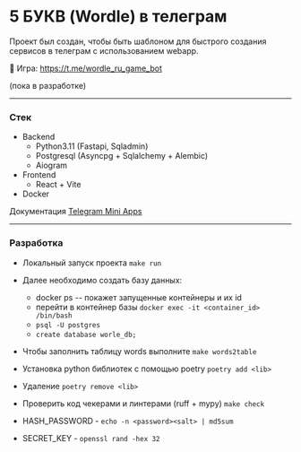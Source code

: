 # 5 БУКВ (Wordle) в телеграм

Проект был создан, чтобы быть шаблоном для быстрого создания сервисов в телеграм с использованием webapp.

🧩 Игра: https://t.me/wordle_ru_game_bot

(пока в разработке)

---

### Стек

- Backend
  - Python3.11 (Fastapi, Sqladmin)
  - Postgresql (Asyncpg + Sqlalchemy + Alembic)
  - Aiogram
- Frontend
  - React + Vite
- Docker


Документация [Telegram Mini Apps](https://core.telegram.org/bots/webapps)

---

### Разработка

- Локальный запуск проекта `make run`
- Далее необходимо создать базу данных:
  - docker ps -- покажет запущенные контейнеры и их id
  - перейти в контейнер базы `docker exec -it <container_id> /bin/bash`
  - `psql -U postgres`
  - `create database worle_db;`
- Чтобы заполнить таблицу words выполните `make words2table`


- Установка python библиотек с помощью poetry `poetry add <lib>`
- Удаление `poetry remove <lib>`
- Проверить код чекерами и линтерами (ruff + mypy) `make check`


- HASH_PASSWORD - `echo -n <password><salt> | md5sum`
- SECRET_KEY - `openssl rand -hex 32`
